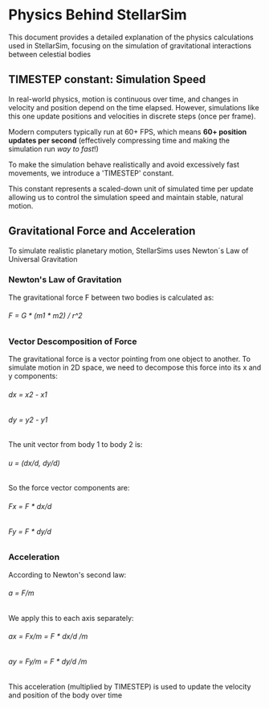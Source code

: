 # Physics Behind StellarSim
This document provides a detailed explanation of the physics calculations used in StellarSim, focusing on the simulation of gravitational interactions between celestial bodies

## TIMESTEP constant: Simulation Speed
In real-world physics, motion is continuous over time, and changes in velocity and position depend on the time elapsed. However, simulations like this one update positions and velocities in discrete steps (once per frame).

Modern computers typically run at 60+ FPS, which means **60+ position updates per second** (effectively compressing time and making the simulation run *way to fast*!)

To make the simulation behave realistically and avoid excessively fast movements, we introduce a 'TIMESTEP' constant.

This constant represents a scaled-down unit of simulated time per update allowing us to control the simulation speed and maintain stable, natural motion.

## Gravitational Force and Acceleration
To simulate realistic planetary motion, StellarSims uses Newton´s Law of Universal Gravitation

### Newton's Law of Gravitation
The gravitational force F between two bodies is calculated as: 

###### F = G * (m1 * m2) / r^2

### Vector Descomposition of Force
The gravitational force is a vector pointing from one object to another. To simulate motion in 2D space, we need to decompose this force into its x and y components:

###### dx = x2 - x1
###### dy = y2 - y1

The unit vector from body 1 to body 2 is:

###### u = (dx/d, dy/d)

So the force vector components are:

###### Fx = F * dx/d
###### Fy = F * dy/d

### Acceleration
According to Newton's second law: 

###### a = F/m

We apply this to each axis separately:

###### ax = Fx/m = F * dx/d /m

###### ay = Fy/m = F * dy/d /m

This acceleration (multiplied by TIMESTEP) is used to update the velocity and position of the body over time

